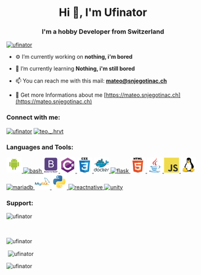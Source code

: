 <h1 align="center">Hi 👋, I'm Ufinator</h1>
<h3 align="center">I'm a hobby Developer from Switzerland</h3>

<p align="left"> <a href="https://twitter.com/ufinator" target="blank"><img src="https://img.shields.io/twitter/follow/ufinator?logo=twitter&style=for-the-badge" alt="ufinator" /></a> </p>

- ⚙️ I’m currently working on **nothing, i'm bored**

- 🌱 I’m currently learning **Nothing, i'm still bored**

- 📫 You can reach me with this mail: **mateo@snjegotinac.ch**

- 📄 Get more Informations about me [https://mateo.snjegotinac.ch](https://mateo.snjegotinac.ch)

<h3 align="left">Connect with me:</h3>
<p align="left">
<a href="https://twitter.com/ufinator" target="blank"><img align="center" src="https://cdn.jsdelivr.net/npm/simple-icons@3.0.1/icons/twitter.svg" alt="ufinator" height="30" width="40" /></a>
<a href="https://instagram.com/teo._.hrvt" target="blank"><img align="center" src="https://cdn.jsdelivr.net/npm/simple-icons@3.0.1/icons/instagram.svg" alt="teo._.hrvt" height="30" width="40" /></a>
</p>

<h3 align="left">Languages and Tools:</h3>
<p align="left"> <a href="https://developer.android.com" target="_blank"> <img src="https://raw.githubusercontent.com/devicons/devicon/master/icons/android/android-original-wordmark.svg" alt="android" width="40" height="40"/> </a> <a href="https://www.gnu.org/software/bash/" target="_blank"> <img src="https://www.vectorlogo.zone/logos/gnu_bash/gnu_bash-icon.svg" alt="bash" width="40" height="40"/> </a> <a href="https://getbootstrap.com" target="_blank"> <img src="https://raw.githubusercontent.com/devicons/devicon/master/icons/bootstrap/bootstrap-plain-wordmark.svg" alt="bootstrap" width="40" height="40"/> </a> <a href="https://www.w3schools.com/cs/" target="_blank"> <img src="https://raw.githubusercontent.com/devicons/devicon/master/icons/csharp/csharp-original.svg" alt="csharp" width="40" height="40"/> </a> <a href="https://www.w3schools.com/css/" target="_blank"> <img src="https://raw.githubusercontent.com/devicons/devicon/master/icons/css3/css3-original-wordmark.svg" alt="css3" width="40" height="40"/> </a> <a href="https://www.docker.com/" target="_blank"> <img src="https://raw.githubusercontent.com/devicons/devicon/master/icons/docker/docker-original-wordmark.svg" alt="docker" width="40" height="40"/> </a> <a href="https://flask.palletsprojects.com/" target="_blank"> <img src="https://www.vectorlogo.zone/logos/pocoo_flask/pocoo_flask-icon.svg" alt="flask" width="40" height="40"/> </a> <a href="https://www.w3.org/html/" target="_blank"> <img src="https://raw.githubusercontent.com/devicons/devicon/master/icons/html5/html5-original-wordmark.svg" alt="html5" width="40" height="40"/> </a> <a href="https://www.java.com" target="_blank"> <img src="https://raw.githubusercontent.com/devicons/devicon/master/icons/java/java-original.svg" alt="java" width="40" height="40"/> </a> <a href="https://developer.mozilla.org/en-US/docs/Web/JavaScript" target="_blank"> <img src="https://raw.githubusercontent.com/devicons/devicon/master/icons/javascript/javascript-original.svg" alt="javascript" width="40" height="40"/> </a> <a href="https://www.linux.org/" target="_blank"> <img src="https://raw.githubusercontent.com/devicons/devicon/master/icons/linux/linux-original.svg" alt="linux" width="40" height="40"/> </a> <a href="https://mariadb.org/" target="_blank"> <img src="https://www.vectorlogo.zone/logos/mariadb/mariadb-icon.svg" alt="mariadb" width="40" height="40"/> </a> <a href="https://www.mysql.com/" target="_blank"> <img src="https://raw.githubusercontent.com/devicons/devicon/master/icons/mysql/mysql-original-wordmark.svg" alt="mysql" width="40" height="40"/> </a> <a href="https://www.python.org" target="_blank"> <img src="https://raw.githubusercontent.com/devicons/devicon/master/icons/python/python-original.svg" alt="python" width="40" height="40"/> </a> <a href="https://reactnative.dev/" target="_blank"> <img src="https://reactnative.dev/img/header_logo.svg" alt="reactnative" width="40" height="40"/> </a> <a href="https://unity.com/" target="_blank"> <img src="https://www.vectorlogo.zone/logos/unity3d/unity3d-icon.svg" alt="unity" width="40" height="40"/> </a> </p>

<h3 align="left">Support:</h3>
<p><a href="https://www.buymeacoffee.com/ufinator"> <img align="left" src="https://cdn.buymeacoffee.com/buttons/v2/default-yellow.png" height="50" width="210" alt="ufinator" /></a></p><br><br>

<br>

<p><img align="left" src="https://github-readme-stats.vercel.app/api/top-langs?username=ufinator&show_icons=true&theme=dark&locale=en&layout=compact" alt="ufinator" /></p>

<br>

<p>&nbsp;<img align="center" src="https://github-readme-stats.vercel.app/api?username=ufinator&show_icons=true&theme=dark&locale=en" alt="ufinator" /></p>

<p><img align="center" src="https://github-readme-streak-stats.herokuapp.com/?user=ufinator&theme=dark" alt="ufinator" /></p>

